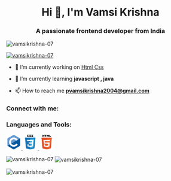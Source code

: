 <h1 align="center">Hi 👋, I'm Vamsi Krishna</h1>
<h3 align="center">A passionate frontend developer from India</h3>

<p align="left"> <img src="https://komarev.com/ghpvc/?username=vamsikrishna-07&label=Profile%20views&color=0e75b6&style=flat" alt="vamsikrishna-07" /> </p>

<p align="left"> <a href="https://github.com/ryo-ma/github-profile-trophy"><img src="https://github-profile-trophy.vercel.app/?username=vamsikrishna-07" alt="vamsikrishna-07" /></a> </p>

- 🔭 I’m currently working on [Html Css](https://vamsikrishna-07.github.io/Tribute-Page/home.html)

- 🌱 I’m currently learning **javascript , java**

- 📫 How to reach me **pvamsikrishna2004@gmail.com**

<h3 align="left">Connect with me:</h3>
<p align="left">
</p>

<h3 align="left">Languages and Tools:</h3>
<p align="left"> <a href="https://www.cprogramming.com/" target="_blank" rel="noreferrer"> <img src="https://raw.githubusercontent.com/devicons/devicon/master/icons/c/c-original.svg" alt="c" width="40" height="40"/> </a> <a href="https://www.w3schools.com/css/" target="_blank" rel="noreferrer"> <img src="https://raw.githubusercontent.com/devicons/devicon/master/icons/css3/css3-original-wordmark.svg" alt="css3" width="40" height="40"/> </a> <a href="https://www.w3.org/html/" target="_blank" rel="noreferrer"> <img src="https://raw.githubusercontent.com/devicons/devicon/master/icons/html5/html5-original-wordmark.svg" alt="html5" width="40" height="40"/> </a> </p>

<p><img align="left" src="https://github-readme-stats.vercel.app/api/top-langs?username=vamsikrishna-07&show_icons=true&locale=en&layout=compact" alt="vamsikrishna-07" /></p>

<p>&nbsp;<img align="center" src="https://github-readme-stats.vercel.app/api?username=vamsikrishna-07&show_icons=true&locale=en" alt="vamsikrishna-07" /></p>

<p><img align="center" src="https://github-readme-streak-stats.herokuapp.com/?user=vamsikrishna-07&" alt="vamsikrishna-07" /></p>
